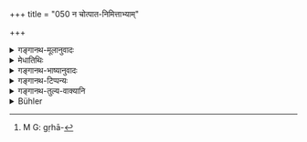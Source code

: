 +++
title = "050 न चोत्पात-निमित्ताभ्याम्"

+++

<details><summary>गङ्गानथ-मूलानुवादः</summary>

He shall never obtain alms either by means of prodigies and portents, or by means of the science of astrology and palmistry, or by means of counsel and discussion.—(50)
</details>

<details><summary>मेधातिथिः</summary>

**उत्पाता** दिव्यान्तरिक्षभौमा उपरागग्रहोदयकेतूदयदिग्दाहावनिचलनादयः, तत्फलं न कथयेद् भिक्षालिप्सया । **निमित्तं** गृहदौस्थित्यादि[^१८] । **नक्षत्रविद्या** अद्य कृत्तिकाकर्मण्यायात्रानक्षत्रम् इत्यादि । **अङ्गविद्या** हस्तलेख्यादिलक्षणम् । **अनुशासनं** राज्ञस् तत्प्रकृतीनाम्- एवं युक्तं वर्तितुम्, एतेन संधिर् अनेन विग्रहः, इदं त्वया किम् इति कृतम्, इदं किं न करोषीति । **वादो** ऽभिमानहेतुकः शास्त्रार्थविप्रतिपत्तौ साधनदूषणाद्युपन्यासः ॥ ६.५० ॥


[^१८]:
     M G: gṛhā-
</details>

<details><summary>गङ्गानथ-भाष्यानुवादः</summary>

‘*Prodigies*’—appearing in the heaven, in the atmosphere and on the
earth, *e.g*., eclipess, the appearance of particular planets, the
appearance of a comet, reddening of the atmosphere, earthquake and so
forth. The man shall not go about describing the probable effects of
these, for the purpose of obtaining alms.

‘*Portents*’—the evil effects of planetary aspects.

‘*Science of astrology*’— the science which enables one to say—‘To-day
the moon is in the asterism of *Kṛttikā*, which is fit for starting on a
journey and so forth.

‘*Science of palmistry*’— which describes the effect of marks in the
palms and other parts of the body.

‘*Counsel*’— offering advice to the King and his subjects,—in such form
as ‘It is right to act in this manner,—make peace with this King—declare
war with that—why did you do this?—why don’t you do this?’

‘*Discussion*’— the urging of arguments in sheer arrogance, for and
against certain doctrines in regard to which there is difference of
opinion.—(50)
</details>

<details><summary>गङ्गानथ-टिप्पन्यः</summary>

‘*Nakṣatrāṅgavidyā*’—‘Astrology and Palmistry’ (Medhātithi and
Kullūka);—‘Astrology and the Science of Grammar and other Vedic
Subsidiaries’ (Nārāyaṇa);—‘Astrology’ (Govindarāja).

‘*Anuśāsana*’—‘Offering advice’ (Medhātithi, Govindarāja, Kullūka, and
Rāghavānanda);—‘teaching of the Veda’ (Nārāyaṇa and Nandana).

‘*Vāda*’—‘Disputation’ (Medhātithi and Nārāyaṇa);—Exposition of the
Śāstras’ (Govindarāja and Kullūka);—‘Science of Dialectics’ (Nandana and
Rāghavānanda).

Buhler remarks—“This verse is historically important, as it shows that
in ancient as in modern times, ascetics followed worldly pursuits and
were the teachers and advisers of the people”.

This verse is quoted in *Yatidharmasaṅgraha* (p. 86).
</details>

<details><summary>गङ्गानथ-तुल्य-वाक्यानि</summary>

*Vaśiṣṭha* (10.21).—‘Neither by explaining prodigies and omens, nor by
skill in astrology and palmistry, nor by casuistry and expositions,
shall he ever seek to obtain alms.’
</details>

<details><summary>Bühler</summary>

050	Neither by (explaining) prodigies and omens, nor by skill in astrology and palmistry, nor by giving advice and by the exposition (of the Sastras), let him ever seek to obtain alms.
</details>

